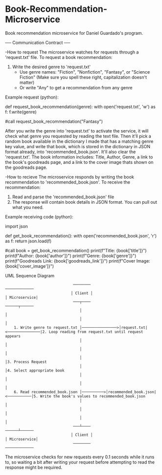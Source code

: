# Book-Recommendation-Microservice
Book recommendation microservice for Daniel Guardado's program.

── Communication Contract ──

-How to request
The microservice watches for requests through a 'request.txt' file. To request a book recommendation:
1. Write the desired genre to 'request.txt'
   - Use genre names: "Fiction", "Nonfiction", "Fantasy", or "Science Fiction" (Make sure you spell these right, capitalization doesn't matter)
   - Or write "Any" to get a recommendation from any genre

Example request (python):

  def request_book_recommendation(genre):
      with open('request.txt', 'w') as f:
          f.write(genre)
  
  #call
  request_book_recommendation("Fantasy")



After you write the genre into 'request.txt' to activate the service, it will check what genre you requested by reading the text file. Then it'll pick a random book available in the dictionary I made that has a matching genre key value, and write that book, which is stored in the dictionary in JSON format already, into 'recommended_book.json'. It'll also clear the 'request.txt'. The book information includes: Title, Author, Genre, a link to the book's goodreads page, and a link to the cover image thats shown on the goodreads page.


-How to recieve
The microservice responds by writing the book recommendation to 'recommended_book.json'. To receive the recommendation:
1. Read and parse the 'recommended_book.json' file
2. The response will contain book details in JSON format. You can pull out what you need.

Example receiving code (python):

  import json
  
  def get_book_recommendation():
      with open('recommended_book.json', 'r') as f:
          return json.load(f)
  
  #call
  book = get_book_recommendation()
  print(f"Title: {book['title']}")
  print(f"Author: {book['author']}")
  print(f"Genre: {book['genre']}")
  print(f"Goodreads Link: {book['goodreads_link']}")
  print(f"Cover Image: {book['cover_image']}")





UML Sequence Diagram

                                   ────────                                    ─────────────
                                  │ Client │                                  │ Microservice|
                                   ───┬────                                    ──────┬──────
                                      │                                              │
                                      │                                              │
        1. Write genre to request.txt │────────────────>│request.txt|<───────────────|2. Loop reading from request.txt until request appears
                                      │                                              │
                                      │                                              │
                                      │                                              │3. Process Request
                                      │                                              │4. Select appropriate book
                                      │                                              │
                                      │                                              │
        6. Read recommended_book.json │──────────>│recommended_book.json|<───────────│5. Write the book's values to recommended_book.json
                                      │                                              │
                                      │                                              │
                                      │                                              │
                                   ───┴────                                    ──────┴──────
                                  │ Client │                                  │ Microservice│
                                   ────────                                    ─────────────


The microservice checks for new requests every 0.1 seconds while it runs to, so waiting a bit after writing your request before attempting to read the response might be required.
